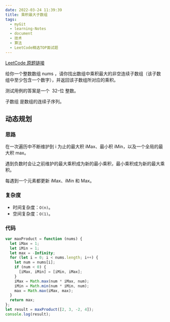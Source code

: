 ```yaml
---
date: 2022-03-24 11:39:39
title: 乘积最大子数组
tags:
  - myGit
  - learning-Notes
  - document
  - 技术
  - 算法
  - LeetCode精选TOP面试题
---
```


[LeetCode 原题链接](https://leetcode-cn.com/problems/maximum-product-subarray/)

给你一个整数数组 nums ，请你找出数组中乘积最大的非空连续子数组（该子数组中至少包含一个数字），并返回该子数组所对应的乘积。

测试用例的答案是一个  32-位 整数。

子数组 是数组的连续子序列。

## 动态规划

### 思路

在一次遍历中不断维护到 i 为止的最大积 iMax、最小积 iMin，以及一个全局的最大积 max。

遇到负数时会让之前维护的最大乘积成为新的最小乘积，最小乘积成为新的最大乘积。

每遇到一个元素都更新 iMax、iMin 和 Max。

### 复杂度

- 时间复杂度：`O(n)`。
- 空间复杂度：`O(1)`。

### 代码

```js
var maxProduct = function (nums) {
  let iMax = 1;
  let iMin = 1;
  let max = -Infinity;
  for (let i = 0; i < nums.length; i++) {
    let num = nums[i];
    if (num < 0) {
      [iMax, iMin] = [iMin, iMax];
    }
    iMax = Math.max(num * iMax, num);
    iMin = Math.min(num * iMin, num);
    max = Math.max(iMax, max);
  }
  return max;
};
let result = maxProduct([2, 3, -2, 4]);
console.log(result);
```
